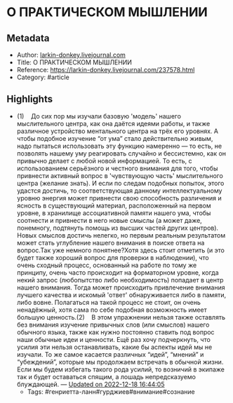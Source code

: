 # О ПРАКТИЧЕСКОМ МЫШЛЕНИИ

## Metadata
- Author: [larkin-donkey.livejournal.com]()
- Title: О ПРАКТИЧЕСКОМ МЫШЛЕНИИ
- Reference: https://larkin-donkey.livejournal.com/237578.html
- Category: #article

## Highlights
- (1)    До сих пор мы изучали базовую 'модель' нашего мыслительного центра, как она даётся идеями работы, и также различное устройство ментального центра на трёх его уровнях. А чтобы подобное изучение “от ума” стало действительно живым, надо пытаться использовать эту функцию намеренно — то есть, не позволять нашему уму реагировать случайно и бессистемно, как он привычно делает с любой новой информацией. То есть, с использованием серьёзного и честного внимания для того, чтобы привнести активный вопрос в 'чувствующую часть' мыслительного центра (желание знать). И если по следам подобных попыток, этого удастся достичь, то соответствующая данному интеллектуальному уровню энергия может привнести свою способность различения и ясность в существующий материал, расположенный на первом уровне, в хранилище ассоциативной памяти нашего ума, чтобы соотнести и привнести в него новые смыслы (а может даже, понемногу, подтянуть помощь из высших частей других центров). Новых смыслов достичь нелегко, но первым реальным результатом может стать углубление нашего внимания в поиске ответа на вопрос.Так уже немного понятнее?Хотя здесь стоит отметить (и это будет также хороший вопрос для проверки в наблюдении), что очень сходный процесс, основанный на работе по тому же принципу, очень часто происходит на форматорном уровне, когда некий запрос (любопытство либо необходимость) попадает в центр нашего внимания. Тогда может происходить привлечение внимания лучшего качества и искомый 'ответ' обнаруживается либо в памяти, либо вовне. Полагаться на такой процесс не стоит, он очень ненадёжный, хотя сама по себе подобная возможность имеет большую ценность.(2)     В этом упражнении нельзя также оставлять без внимания изучение привычных слов (или смыслов) нашего обычного языка, также как нужно постоянно ставить под вопрос наши обычные идеи и ценности. Ещё раз хочу подчеркнуть, что усилия эти нельзя останавливать, какие бы аспекты идей мы не изучали. То же самое касается различных “идей”, “мнений” и “убеждений”, которые мы продолжаем встречать в обычной жизни. Если мы будем избегать такого рода усилий, то возничий в экипаже так и будет оставаться спящим, а лошадь непредсказуемо блуждающей. — [Updated on 2022-12-18 16:44:05](https://hyp.is/Ccz2pH7aEe2ot1OqriTbYg/larkin-donkey.livejournal.com/237578.html)
   - Tags: #генриетта-ланн#гурджиев#внимание#сознание

